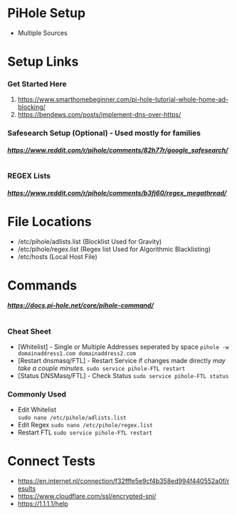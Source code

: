 # PiHole Setup
- Multiple Sources
# Setup Links
### Get Started Here
1) https://www.smarthomebeginner.com/pi-hole-tutorial-whole-home-ad-blocking/
2) https://bendews.com/posts/implement-dns-over-https/
### Safesearch Setup (Optional) - Used mostly for families
##### https://www.reddit.com/r/pihole/comments/82h77r/google_safesearch/
# 
### REGEX Lists
##### https://www.reddit.com/r/pihole/comments/b3fj60/regex_megathread/
# 
# File Locations
- /etc/pihole/adlists.list (Blocklist Used for Gravity)
- /etc/pihole/regex.list  (Regex list Used for Algorithmic Blacklisting)
- /etc/hosts (Local Host File)
# Commands
##### https://docs.pi-hole.net/core/pihole-command/  
# 
### Cheat Sheet  
* [Whitelist]  - Single or Multiple Addresses seperated by space
`pihole -w domainaddress1.com domainaddress2.com`
* [Restart dnsmasq/FTL] - Restart Service if changes made directly *may take a couple minutes*.
`sudo service pihole-FTL restart`
* [Status DNSMasq/FTL] - Check Status 
`sudo service pihole-FTL status`

### Commonly Used
* Edit Whitelist	
```sudo nano /etc/pihole/adlists.list```
* Edit Regex 
```sudo nano /etc/pihole/regex.list```
* Restart FTL
```sudo service pihole-FTL restart```

# Connect Tests
-  https://en.internet.nl/connection/f32fffe5e9cf4b358ed994f440552a0f/results
-  https://www.cloudflare.com/ssl/encrypted-sni/
-  https://1.1.1.1/help


